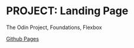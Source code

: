 # PROJECT: Landing Page

The Odin Project, Foundations, Flexbox

[Github Pages](https://chrscmpl.github.io/odin-landing-page/)
